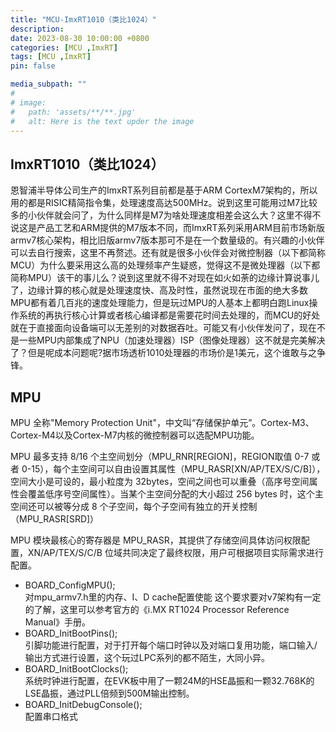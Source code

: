 ```yaml
---
title: "MCU-ImxRT1010（类比1024）"
description: 
date: 2023-08-30 10:00:00 +0800
categories: [MCU ,ImxRT]
tags: [MCU ,ImxRT]
pin: false

media_subpath: ""
#
# image:
#   path: 'assets/**/**.jpg'
#   alt: Here is the text upder the image
---
```


## **ImxRT1010（类比1024）**  
恩智浦半导体公司生产的ImxRT系列目前都是基于ARM CortexM7架构的，所以用的都是RISIC精简指令集，处理速度高达500MHz。说到这里可能用过M7比较多的小伙伴就会问了，为什么同样是M7为啥处理速度相差会这么大？这里不得不说这是产品工艺和ARM提供的M7版本不同，而ImxRT系列采用ARM目前市场新版armv7核心架构，相比旧版armv7版本那可不是在一个数量级的。有兴趣的小伙伴可以去自行搜索，这里不再赘述。还有就是很多小伙伴会对微控制器（以下都简称MCU）为什么要采用这么高的处理频率产生疑惑，觉得这不是微处理器（以下都简称MPU）该干的事儿么？说到这里就不得不对现在如火如荼的边缘计算说事儿了，边缘计算的核心就是处理速度快、高及时性，虽然说现在市面的绝大多数MPU都有着几百兆的速度处理能力，但是玩过MPU的人基本上都明白跑Linux操作系统的再执行核心计算或者核心编译都是需要花时间去处理的，而MCU的好处就在于直接面向设备端可以无差别的对数据吞吐。可能又有小伙伴发问了，现在不是一些MPU内部集成了NPU（加速处理器）ISP（图像处理器）这不就是完美解决了？但是呢成本问题呢?据市场透析1010处理器的市场价是1美元，这个谁敢与之争锋。

## **MPU**  
MPU 全称"Memory Protection Unit"，中文叫“存储保护单元”。Cortex-M3、Cortex-M4以及Cortex-M7内核的微控制器可以选配MPU功能。

MPU 最多支持 8/16 个主空间划分（MPU_RNR[REGION]，REGION取值 0-7 或者 0-15），每个主空间可以自由设置其属性（MPU_RASR[XN/AP/TEX/S/C/B]），空间大小是可设的，最小粒度为 32bytes，空间之间也可以重叠（高序号空间属性会覆盖低序号空间属性）。当某个主空间分配的大小超过 256 bytes 时，这个主空间还可以被等分成 8 个子空间，每个子空间有独立的开关控制（MPU_RASR[SRD]）

MPU 模块最核心的寄存器是 MPU_RASR，其提供了存储空间具体访问权限配置，XN/AP/TEX/S/C/B 位域共同决定了最终权限，用户可根据项目实际需求进行配置。

- BOARD_ConfigMPU();  
	对mpu_armv7.h里的内存、I、D cache配置使能
	这个要求要对v7架构有一定的了解，这里可以参考官方的《i.MX RT1024 Processor Reference Manual》手册。
-  BOARD_InitBootPins();  
	引脚功能进行配置，对于打开每个端口时钟以及对端口复用功能，端口输入/输出方式进行设置，这个玩过LPC系列的都不陌生，大同小异。
- BOARD_InitBootClocks();  
	系统时钟进行配置，在EVK板中用了一颗24M的HSE晶振和一颗32.768K的LSE晶振，通过PLL倍频到500M输出控制。
- BOARD_InitDebugConsole();  
	配置串口格式

